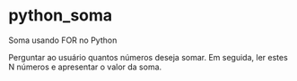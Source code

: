 # python_soma
Soma usando FOR no Python

Perguntar ao usuário quantos números deseja somar. Em seguida, ler estes N números e apresentar o valor da soma.
